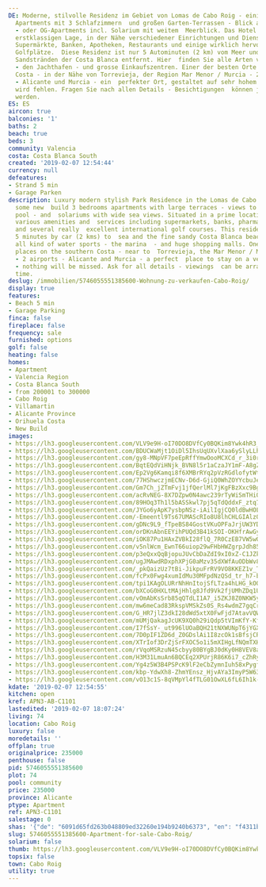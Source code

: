 ```yaml
---
DE: Moderne, stilvolle Residenz im Gebiet von Lomas de Cabo Roig - einige neu gebaute
  Apartments mit 3 Schlafzimmern  und großen Garten-Terrassen - Blick auf den Gemeinschaftspool
  - oder OG-Apartments incl. Solarium mit weitem  Meerblick. Das Hotel liegt in einer
  erstklassigen Lage, in der Nähe verschiedener Einrichtungen und Dienstleistungen,  darunter
  Supermärkte, Banken, Apotheken, Restaurants und einige wirklich hervorragende internationale
  Golfplätze.  Diese Residenz ist nur 5 Autominuten (2 km) vom Meer und den feinen
  Sandstränden der Costa Blanca entfernt. Hier  finden Sie alle Arten von Wassersport
  - den Jachthafen - und grosse Einkaufszentren. Einer der besten Orte an der  südlichen
  Costa - in der Nähe von Torrevieja, der Region Mar Menor / Murcia - 2 Flughäfen
  - Alicante und Murcia - ein  perfekter Ort, gestaltet auf sehr hohem Niveau - nichts
  wird fehlen. Fragen Sie nach allen Details - Besichtigungen  können jederzeit arrangiert
  werden.
ES: ES
aircon: true
balconies: '1'
baths: 2
beach: true
beds: 3
community: Valencia
costa: Costa Blanca South
created: '2019-02-07 12:54:44'
currency: null
defeatures:
- Strand 5 min
- Garage Parken
description: Luxury modern stylish Park Residence in the Lomas de Cabo Roig area -
  some new  build 3 bedrooms apartments with large terraces - views to the communal
  pool - and  solariums with wide sea views. Situated in a prime location, close to
  various amenities and  services including supermarkets, banks, pharmacies, restaurants
  and several really  excellent international golf courses. This residence is just
  5 minutes by car (2 kms) to  sea and the fine sandy Costa Blanca beaches - offering
  all kind of water sports - the marina  - and huge shopping malls. One of the best
  places on the southern Costa - near to  Torrevieja, the Mar Menor / Murcia region
  - 2 airports - Alicante and Murcia - a perfect  place to stay on a very high standard
  - nothing will be missed. Ask for all details - viewings  can be arranged at any
  time.
deslug: /immobilien/5746055551385600-Wohnung-zu-verkaufen-Cabo-Roig/
display: true
features:
- Beach 5 min
- Garage Parking
finca: false
fireplace: false
frequency: sale
furnished: options
golf: false
heating: false
homes:
- Apartment
- Valencia Region
- Costa Blanca South
- from 200001 to 300000
- Cabo Roig
- Villamartin
- Alicante Province
- Orihuela Costa
- New Build
images:
- https://lh3.googleusercontent.com/VLV9e9H-oI70DO8DVfCy0BQKim8Ywk4hR3_F6GbsKy4aNXgSploM86YQcLTh0mrWkG60Oyy582CT_Kcza_ns=w640-rj-e30-l100
- https://lh3.googleusercontent.com/BDUCWaMjt1OiDl5IhsUqUXvlXaa6ySlyLLhGU5dXCmS7o57EtPnlvqm-8n7pud_nsiaXeDh75cjRJ7HFF0Pl=w640-rj-e30-l100
- https://lh3.googleusercontent.com/gy8-MNpVF7peEpRffYmwOooMCXCd_r_3i0rMbzqZzP-ocuJcHCCIbLAhqmgrF6ksA7kDjtG1VREBGro32VOn=w640-rj-e30-l100
- https://lh3.googleusercontent.com/BqtEQdViHNjk_BVN8l5r1aCzaJY1mF-A8gZ49PmSMrXjU_4zu5Q0HlLtShtmkMVVuEMFIrXzUJ76YWbrHI7tNQ=w640-rj-e30-l100
- https://lh3.googleusercontent.com/Ep2Vg6Kamqi8f6XMBrRYq2pVzRGdlofytWtHIVV6ucWM8WvHX4svC8f3ZmLCBpVFoRuZNmih8RnYnkjA08Q=w640-rj-e30-l100
- https://lh3.googleusercontent.com/77HShwczjmECNv-D6d-GjiQ0WhZOYYcbuJekqRLfSYdd1dN1_coc5yfb7H3OdhDldp5lsY1OENjxDf2A9lD7Og=w640-rj-e30-l100
- https://lh3.googleusercontent.com/Gm7Ch_jZTmFvj1jfQerlMl7jKgFBzXxc9Bg_VWVhRnC2jvi7MIRF4zoWZx8hWMCYejBpTgxLrqARD_a5dnsdjQ=w640-rj-e30-l100
- https://lh3.googleusercontent.com/acRvNEG-8X7DZpw0N4awc239rTyWiSmTHiQllKQKoRDfUZc10aFm8-Hp0G2w42RVR9WhZCKyZvtYrlD5CZpN=w640-rj-e30-l100
- https://lh3.googleusercontent.com/89HOq3Th1l5bASSkwl7pj5qTdQddxF_ztq7ZI1TLHIi5esXoyXeR1cCEjYpzT-WkcKRKwTfaf4wkAE9Rl0a5=w640-rj-e30-l100
- https://lh3.googleusercontent.com/JYGo6yApK7ysbpNSz-iAilIgjCQ0ldBwHOLqv0cxDfoLwgJlUTTf4VgQ2_gbdqXTKfr69tidkcsnbYbzguJBmw=w640-rj-e30-l100
- https://lh3.googleusercontent.com/-Emeentl9Ts67UMAScRIo8U8lhCHLGIAlzOSoECyYxKcMcBFS0O1inIMGu5bJ4klsFXXKqdn3af_3SBVQYo73w=w640-rj-e30-l100
- https://lh3.googleusercontent.com/gDNc9L9_fTpeBS84GostVKuOPFaJrjUW3YDUg5Xvp8bVSJSM8oLbrW_L_ucHSRXiQMX0kSKWl1eB1mDc7Xfy=w640-rj-e30-l100
- https://lh3.googleusercontent.com/orDKnAbnEEYihPUQd3B41kSOI-OKHfrAwGya8-Ztwk6L8QVKQkXaqbVXF_I8DppVboz8bluCiHptKDdzJbdJ=w640-rj-e30-l100
- https://lh3.googleusercontent.com/iOK87Pu1HAxZVBkI28flQ_7R0CzEB7VW5wQQDp6nAzCbDG0hHN8oKJAhh6yPYzuwRTvrShaleYL2NaWgThaJ=w640-rj-e30-l100
- https://lh3.googleusercontent.com/v5nlWcm_EwnT66uiop29wFHbHWZgrpJdh85WOPQUWQVl2ObMSH_4CXH-FXWPPhzlxe1b6b9HhuHny2crWA1Kkw=w640-rj-e30-l100
- https://lh3.googleusercontent.com/p3eQxxQqBjopuJUvCbDaZdI9xI0xZ-C1JZkHB7b0c6pNsyr69ywTl03SUOEXLzLYKsQzXUTKGmhuwIgNnOU=w640-rj-e30-l100
- https://lh3.googleusercontent.com/ugJMAwdRDxphXPjG0aMzv35dXWfAuODbWv8C8WIS01BPK9eTiIUncA-Gvja7hlcaKs0QBKvv-G4EufFly_DJYQ=w640-rj-e30-l100
- https://lh3.googleusercontent.com/_pkQaizUz7tBi-JikpuFrRV9VO8KKEZ1v_Tv0pV7RlkYv6Sw3z2Vzcm5kOwn7GwmPQpLN6RgyGR5duvw-No=w640-rj-e30-l100
- https://lh3.googleusercontent.com/fcPx0Fwg4xumIdMu30MFpdNzQSd_tr_h7-b6z_SABTzkifUs-OrWyZr-wWKek2fnmtfsXZvr24cmT4CCUms2qw=w640-rj-e30-l100
- https://lh3.googleusercontent.com/tpi1KAgOLURrNhHnItojSfLTza4hLHG_kOOemGNIZvWWBvg15N_x_lVIuJdbHm7KAbryeebW5F44KBI0HSDu=w640-rj-e30-l100
- https://lh3.googleusercontent.com/bXCoG0HXLtMAjHhlg8Jfd9Vk2fjUMhZDq1ULyRtYxk7KHy4gCNzwU_RXT7ty8KvgxUJxJIuZFLZR8yFn0yHosQ=w640-rj-e30-l100
- https://lh3.googleusercontent.com/vOmAbKsSrb85qQTdLI1A7_i5ZKJ8Z0NKW5yjPsMyCHpmhVIDpUMmImLcjTU2IlcLuYwo3gpYsPyUwFlvh2U=w640-rj-e30-l100
- https://lh3.googleusercontent.com/mw6meCad83RkspVMSkZs0S_Rs4wdmZ7gqCrXQdPHIK-xSlk8GvXsdcuOepvpj23KvsH837HK3eAi4UkPtrw=w640-rj-e30-l100
- https://lh3.googleusercontent.com/G_HR7jlZ3dkI28dWd5xtX0FwFjd7AtavVQW0fWr8OBh4OXKPAc3B0v7aldNYX-U0Ix-KBMNOQ_cSdZSfM4l-fQ=w640-rj-e30-l100
- https://lh3.googleusercontent.com/mUMjQakagJcUK9XQ0h29iQdp5tVImKfY-Kf-KLQDHPonwCMvlKQxgvFULSNZBxxp2EMbQuNLbW9OdI20eIbY=w640-rj-e30-l100
- https://lh3.googleusercontent.com/I7fSsY-_ut996lUOaBQH21tNXWUNpT6jYGXqBVwYxhHBYyTtxvh-cBjlmNMB_XBtNe7ML457znS4ldRwyXI=w640-rj-e30-l100
- https://lh3.googleusercontent.com/7D0pIF1ZD6d_Z0GDslAi1I8zcOk1sBfsjCRw_UOvUS6alf64IzZYX4U9bEBSfsDk2iZwdM5OpF6XlVk64zqJ=w640-rj-e30-l100
- https://lh3.googleusercontent.com/XTrIof3DrZjSrFXOC5o1i5mXIHgLfNQmTXHWG-LgJNMik3NdzHPq39Xvn3RUrofcpbiIleZruUW3RjdBpkiAog=w640-rj-e30-l100
- https://lh3.googleusercontent.com/rVqoMSRzuN45cbyy80BYgBJ0dKy0H8VEV8a_QFQCshfwzVg6X-oHmZVnIxD3OsxR-CNNCrsF7q20tf7oakre=w640-rj-e30-l100
- https://lh3.googleusercontent.com/H3M31LmuAn6BQCEq2XPUrjR86K6i7_cZhRyjOpJYmOYnj-sI7flVdM2xnbUOYWtFl08QYLPHGCEuvgcCIcs=w640-rj-e30-l100
- https://lh3.googleusercontent.com/Yg4z5W3B4PSPcK9lF2eCbZymnIuh58xPygfbEWQZCXBm9bxLfE7V0UCvr7oAKaXE1ibMmq5YqykpHuMyqWyb=w640-rj-e30-l100
- https://lh3.googleusercontent.com/kbp-YdwXh8-ZhmYEnsz_HjvAYa3ImyP5W63m3GtF9mkLUThqORJwp0L31EhHRZZlMIJUfnWz1CMXXCiIg9w=w640-rj-e30-l100
- https://lh3.googleusercontent.com/vO13c1S-8qVMpYl4fTLG01OwXL6fL6Ih1k-QTS2xzbg6onRaYZiYH49AbKCE8dphhzqg6vBt8QxaS5Wo30-t=w640-rj-e30-l100
kdate: '2019-02-07 12:54:55'
kitchen: open
kref: APN3-AB-C1101
lastedited: '2019-02-07 18:07:24'
living: 74
location: Cabo Roig
luxury: false
moredetails: ''
offplan: true
originalprice: 235000
penthouse: false
pid: 5746055551385600
plot: 74
pool: community
price: 235000
province: Alicante
ptype: Apartment
ref: APN3-C1101
salestage: 0
shas: '{"de": "6091d65fd263b048809ed32260e194b9240b6373", "en": "f4311b8bb70ca7db740be556926efd2faf6374e4"}'
slug: 5746055551385600-Apartment-for-sale-Cabo-Roig/
solarium: false
thumb: https://lh3.googleusercontent.com/VLV9e9H-oI70DO8DVfCy0BQKim8Ywk4hR3_F6GbsKy4aNXgSploM86YQcLTh0mrWkG60Oyy582CT_Kcza_ns=w400-h240-n-rj-e30-l100
topsix: false
town: Cabo Roig
utility: true
---
```


